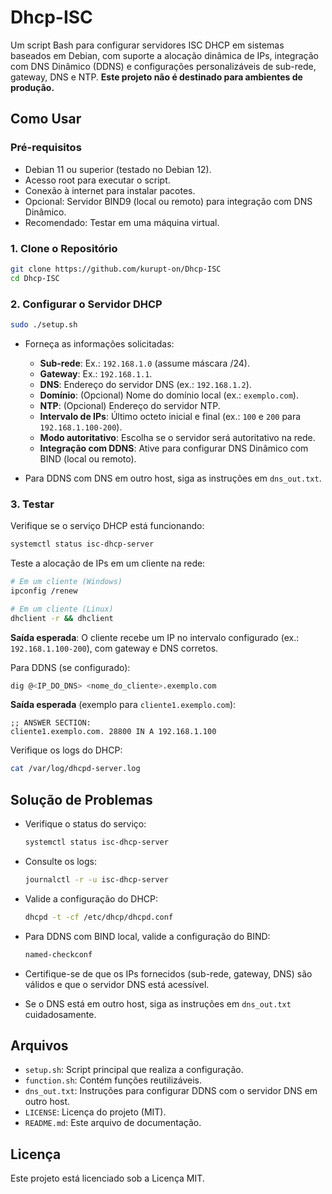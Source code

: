 # Dhcp-ISC

Um script Bash para configurar servidores ISC DHCP em sistemas baseados em Debian, com suporte a alocação dinâmica de IPs, integração com DNS Dinâmico (DDNS) e configurações personalizáveis de sub-rede, gateway, DNS e NTP. **Este projeto não é destinado para ambientes de produção.**

## Como Usar

### Pré-requisitos

- Debian 11 ou superior (testado no Debian 12).
- Acesso root para executar o script.
- Conexão à internet para instalar pacotes.
- Opcional: Servidor BIND9 (local ou remoto) para integração com DNS Dinâmico.
- Recomendado: Testar em uma máquina virtual.

### 1. Clone o Repositório

```bash
git clone https://github.com/kurupt-on/Dhcp-ISC
cd Dhcp-ISC
```

### 2. Configurar o Servidor DHCP

```bash
sudo ./setup.sh
```

- Forneça as informações solicitadas:
  - **Sub-rede**: Ex.: `192.168.1.0` (assume máscara /24).
  - **Gateway**: Ex.: `192.168.1.1`.
  - **DNS**: Endereço do servidor DNS (ex.: `192.168.1.2`).
  - **Domínio**: (Opcional) Nome do domínio local (ex.: `exemplo.com`).
  - **NTP**: (Opcional) Endereço do servidor NTP.
  - **Intervalo de IPs**: Último octeto inicial e final (ex.: `100` e `200` para `192.168.1.100-200`).
  - **Modo autoritativo**: Escolha se o servidor será autoritativo na rede.
  - **Integração com DDNS**: Ative para configurar DNS Dinâmico com BIND (local ou remoto).

- Para DDNS com DNS em outro host, siga as instruções em `dns_out.txt`.

### 3. Testar

Verifique se o serviço DHCP está funcionando:

```bash
systemctl status isc-dhcp-server
```

Teste a alocação de IPs em um cliente na rede:

```bash
# Em um cliente (Windows)
ipconfig /renew

# Em um cliente (Linux)
dhclient -r && dhclient
```

**Saída esperada**: O cliente recebe um IP no intervalo configurado (ex.: `192.168.1.100-200`), com gateway e DNS corretos.

Para DDNS (se configurado):

```bash
dig @<IP_DO_DNS> <nome_do_cliente>.exemplo.com
```

**Saída esperada** (exemplo para `cliente1.exemplo.com`):

```
;; ANSWER SECTION:
cliente1.exemplo.com. 28800 IN A 192.168.1.100
```

Verifique os logs do DHCP:

```bash
cat /var/log/dhcpd-server.log
```

## Solução de Problemas

- Verifique o status do serviço:

  ```bash
  systemctl status isc-dhcp-server
  ```

- Consulte os logs:

  ```bash
  journalctl -r -u isc-dhcp-server
  ```

- Valide a configuração do DHCP:

  ```bash
  dhcpd -t -cf /etc/dhcp/dhcpd.conf
  ```

- Para DDNS com BIND local, valide a configuração do BIND:

  ```bash
  named-checkconf
  ```

- Certifique-se de que os IPs fornecidos (sub-rede, gateway, DNS) são válidos e que o servidor DNS está acessível.

- Se o DNS está em outro host, siga as instruções em `dns_out.txt` cuidadosamente.

## Arquivos

- `setup.sh`: Script principal que realiza a configuração.
- `function.sh`: Contém funções reutilizáveis.
- `dns_out.txt`: Instruções para configurar DDNS com o servidor DNS em outro host.
- `LICENSE`: Licença do projeto (MIT).
- `README.md`: Este arquivo de documentação.

## Licença

Este projeto está licenciado sob a Licença MIT.
